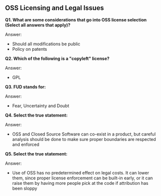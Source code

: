 ## OSS Licensing and Legal Issues

**Q1. What are some considerations that go into OSS license selection (Select all answers that apply)?**

Answer: 
* Should all modifications be public
* Policy on patents

**Q2. Which of the following is a "copyleft" license?**

Answer: 
* GPL

**Q3. FUD stands for:**

Answer: 
* Fear, Uncertainty and Doubt

**Q4. Select the true statement:**

Answer: 
* OSS and Closed Source Software can co-exist in a product, but careful analysis should be done to make sure proper boundaries are respected and enforced

**Q5. Select the true statement:**

Answer: 
* Use of OSS has no predetermined effect on legal costs. It can lower them, since proper license enforcement can be built-in early, or it can raise them by having more people pick at the code if attribution has been sloppy
